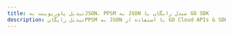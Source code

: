 ---title: تبدیل پاورپوینت بهJSON، PPSM به JSON مبدل رایگان یا GO SDKdescription: تبدیل رایگانPPSM به JSON با استفاده از GO Cloud APIs & SDK. همچنین اسناد Microsoft PowerPoint را در Cloud ایجاد، ویرایش و رندر کنید.---
